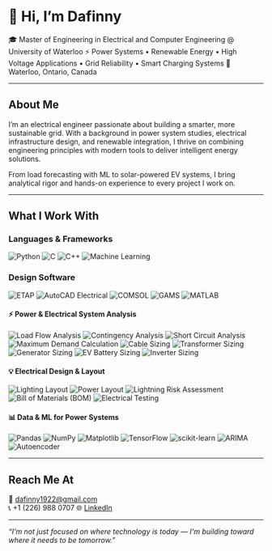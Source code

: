 # 👋 Hi, I’m Dafinny 

🎓 Master of Engineering in Electrical and Computer Engineering @ University of Waterloo
⚡ Power Systems • Renewable Energy • High Voltage Applications • Grid Reliability • Smart Charging Systems
📍 Waterloo, Ontario, Canada

---

## About Me

I’m an electrical engineer passionate about building a smarter, more sustainable grid.
With a background in power system studies, electrical infrastructure design, and renewable integration, I thrive on combining engineering principles with modern tools to deliver intelligent energy solutions.

From load forecasting with ML to solar-powered EV systems, I bring analytical rigor and hands-on experience to every project I work on.

---

## What I Work With

### **Languages & Frameworks**
![Python](https://img.shields.io/badge/-Python-3776AB?style=flat-square)
![C](https://img.shields.io/badge/-C-00599C?style=flat-square&logo=c)
![C++](https://img.shields.io/badge/-C++-00599C?style=flat-square&logo=c%2B%2B)
![Machine Learning](https://img.shields.io/badge/-ML%20for%20Chip%20Design-6A1B9A?style=flat-square)

### **Design Software**
![ETAP](https://img.shields.io/badge/-ETAP-E53935?style=flat-square)
![AutoCAD Electrical](https://img.shields.io/badge/-AutoCAD%20(Electrical)-0D47A1?style=flat-square)
![COMSOL](https://img.shields.io/badge/-COMSOL-1976D2?style=flat-square)
![GAMS](https://img.shields.io/badge/-GAMS-512DA8?style=flat-square)
![MATLAB](https://img.shields.io/badge/-MATLAB-0076A8?style=flat-square)


#### ⚡ Power & Electrical System Analysis
![Load Flow Analysis](https://img.shields.io/badge/-Load%20Flow%20Analysis-43A047?style=flat-square)
![Contingency Analysis](https://img.shields.io/badge/-Contingency%20Analysis-2E7D32?style=flat-square)
![Short Circuit Analysis](https://img.shields.io/badge/-Short%20Circuit%20Analysis-D32F2F?style=flat-square)
![Maximum Demand Calculation](https://img.shields.io/badge/-Max%20Demand%20Calculation-F57C00?style=flat-square)
![Cable Sizing](https://img.shields.io/badge/-Cable%20Sizing-FF8F00?style=flat-square)
![Transformer Sizing](https://img.shields.io/badge/-Transformer%20Sizing-0288D1?style=flat-square)
![Generator Sizing](https://img.shields.io/badge/-Generator%20Sizing-039BE5?style=flat-square)
![EV Battery Sizing](https://img.shields.io/badge/-EV%20Battery%20Sizing-43A047?style=flat-square)
![Inverter Sizing](https://img.shields.io/badge/-Inverter%20Sizing-009688?style=flat-square)

#### 💡 Electrical Design & Layout
![Lighting Layout](https://img.shields.io/badge/-Lighting%20Layout-FBC02D?style=flat-square)
![Power Layout](https://img.shields.io/badge/-Power%20Layout-FBC02D?style=flat-square)
![Lightning Risk Assessment](https://img.shields.io/badge/-Lightning%20Risk%20Assessment-FF7043?style=flat-square)
![Bill of Materials (BOM)](https://img.shields.io/badge/-BOM%20Management-546E7A?style=flat-square)
![Electrical Testing](https://img.shields.io/badge/-Electrical%20Testing-1E88E5?style=flat-square)

#### 📊 Data & ML for Power Systems
![Pandas](https://img.shields.io/badge/-Pandas-150458?style=flat-square)
![NumPy](https://img.shields.io/badge/-NumPy-013243?style=flat-square)
![Matplotlib](https://img.shields.io/badge/-Matplotlib-11557C?style=flat-square)
![TensorFlow](https://img.shields.io/badge/-TensorFlow-FF6F00?style=flat-square)
![scikit-learn](https://img.shields.io/badge/-Scikit--Learn-F7931E?style=flat-square)
![ARIMA](https://img.shields.io/badge/-ARIMA%20Modeling-6A1B9A?style=flat-square)
![Autoencoder](https://img.shields.io/badge/-Autoencoder-4A148C?style=flat-square)

---

## Reach Me At

📧 dafinny1922@gmail.com  
📞 +1 (226) 988 0707
🌐 [LinkedIn]([https://www.linkedin.com/in/vigneshmdm/](https://www.linkedin.com/in/dafinny-thanigaivel-298572245/)) 

---

_“I’m not just focused on where technology is today — I'm building toward where it needs to be tomorrow.”_ 
